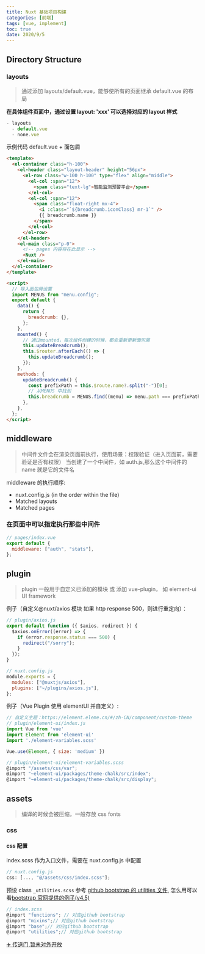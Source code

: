 ```yaml
---
title: Nuxt 基础项目构建
categories: [前端]
tags: [vue, implement]
toc: true
date: 2020/9/5
---
```


## Directory Structure

### layouts

> 通过添加 layouts/default.vue，能够使所有的页面继承 default.vue 的布局

**在具体组件页面中，通过设置 layout: 'xxx' 可以选择对应的 layout 样式**

```js
- layouts
  - default.vue
  - none.vue
```

示例代码 default.vue + 面包屑

```html
<template>
  <el-container class="h-100">
    <el-header class="layout-header" height="56px">
      <el-row class="w-100 h-100" type="flex" align="middle">
        <el-col :span="12">
          <span class="text-lg">智能监测预警平台</span>
        </el-col>
        <el-col :span="12">
          <span class="float-right mx-4">
            <i :class="`${breadcrumb.iconClass} mr-1`" />
            {{ breadcrumb.name }}
          </span>
        </el-col>
      </el-row>
    </el-header>
    <el-main class="p-0">
      <!-- pages 内容将在此显示 -->
      <Nuxt />
    </el-main>
  </el-container>
</template>

<script>
  // 导入面包屑设置
  import MENUS from "menu.config";
  export default {
    data() {
      return {
        breadcrumb: {},
      };
    },
    mounted() {
      // 通过mounted，每次组件创建的时候，都会重新更新面包屑
      this.updateBreadcrumb();
      this.$router.afterEach(() => {
        this.updateBreadcrumb();
      });
    },
    methods: {
      updateBreadcrumb() {
        const prefixPath = this.$route.name?.split("-")[0];
        // 从MENUS 中找到
        this.breadcrumb = MENUS.find((menu) => menu.path === prefixPath) || {};
      },
    },
  };
</script>
```

## middleware

> 中间件文件会在渲染页面前执行，使用场景：权限验证（进入页面前，需要验证是否有权限）
> 当创建了一个中间件，如 auth.js,那么这个中间件的 name 就是它的文件名

middleware 的执行顺序:

- nuxt.config.js (in the order within the file)
- Matched layouts
- Matched pages

### 在页面中可以指定执行那些中间件

```js
// pages/index.vue
export default {
  middleware: ["auth", "stats"],
};
```

## plugin

> plugin 一般用于自定义已添加的模块 或 添加 vue-plugin， 如 element-ui UI framework

例子（自定义@nuxt/axios 模块 如果 http response 500，则进行重定向）：

```js
// plugin/axios.js
export default function ({ $axios, redirect }) {
  $axios.onError((error) => {
    if (error.response.status === 500) {
      redirect("/sorry");
    }
  });
}

// nuxt.config.js
module.exports = {
  modules: ["@nuxtjs/axios"],
  plugins: ["~/plugins/axios.js"],
};
```

例子（Vue Plugin 使用 elementUI 并自定义）:

```js
// 自定义主题：https://element.eleme.cn/#/zh-CN/component/custom-theme
// plugin/element-ui/index.js
import Vue from 'vue'
import Element from 'element-ui'
import './element-variables.scss'

Vue.use(Element, { size: 'medium' })

// plugin/element-ui/element-variables.scss
@import "/assets/css/var";
@import "~element-ui/packages/theme-chalk/src/index";
@import "~element-ui/packages/theme-chalk/src/display";
```

## assets

> 编译的时候会被压缩，一般存放 css fonts

### css

#### css 配置

index.scss 作为入口文件，需要在 nuxt.config.js 中配置

```js
// nuxt.config.js
css: [..., "@/assets/css/index.scss"];
```

预设 class `_utilities.scss` 参考 [github bootstrap 的 utilities 文件](https://github.com/twbs/bootstrap/blob/main/scss/_utilities.scss), 怎么用可以看[bootstrap 官网提供的例子(v4.5)](https://getbootstrap.com/docs/4.5/utilities/borders/)

```js
// index.scss
@import "functions"; // 对应github bootstrap
@import "mixins";// 对应github bootstrap
@import "base";// 对应github bootstrap
@import "utilities";// 对应github bootstrap
```

[✈️ 传送门,暂未对外开放](https://github.com/shancw96/nuxt-template/tree/master/assets/css)
